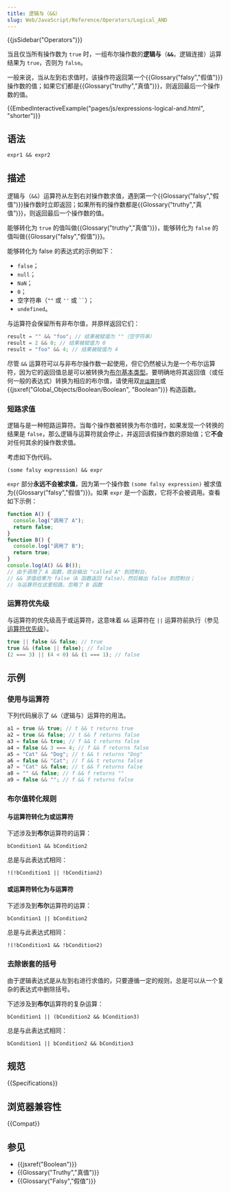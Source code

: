 ```yaml
---
title: 逻辑与（&&）
slug: Web/JavaScript/Reference/Operators/Logical_AND
---
```


{{jsSidebar("Operators")}}

当且仅当所有操作数为 `true` 时，一组布尔操作数的**逻辑与**（**`&&`**，逻辑连接）运算结果为 `true`，否则为 `false`。

一般来说，当从左到右求值时，该操作符返回第一个{{Glossary("falsy","假值")}}操作数的值；如果它们都是{{Glossary("truthy","真值")}}，则返回最后一个操作数的值。

{{EmbedInteractiveExample("pages/js/expressions-logical-and.html", "shorter")}}

## 语法

```js-nolint
expr1 && expr2
```

## 描述

逻辑与（`&&`）运算符从左到右对操作数求值，遇到第一个{{Glossary("falsy","假值")}}操作数时立即返回；如果所有的操作数都是{{Glossary("truthy","真值")}}，则返回最后一个操作数的值。

能够转化为 `true` 的值叫做{{Glossary("truthy","真值")}}，能够转化为 `false` 的值叫做{{Glossary("falsy","假值")}}。

能够转化为 false 的表达式的示例如下：

- `false`；
- `null`；
- `NaN`；
- `0`；
- 空字符串（`""` 或 `''` 或 ` `` `）；
- `undefined`。

与运算符会保留所有非布尔值，并原样返回它们：

```js
result = "" && "foo"; // 结果被赋值为 ""（空字符串）
result = 2 && 0; // 结果被赋值为 0
result = "foo" && 4; // 结果被赋值为 4
```

尽管 `&&` 运算符可以与非布尔操作数一起使用，但它仍然被认为是一个布尔运算符，因为它的返回值总是可以被转换为[布尔基本类型](/zh-CN/docs/Web/JavaScript/Data_structures#boolean_类型)。要明确地将其返回值（或任何一般的表达式）转换为相应的布尔值，请使用双[`非运算符`](/zh-CN/docs/Web/JavaScript/Reference/Operators/Logical_NOT)或 {{jsxref("Global_Objects/Boolean/Boolean", "Boolean")}} 构造函数。

### 短路求值

逻辑与是一种短路运算符。当每个操作数被转换为布尔值时，如果发现一个转换的结果是 `false`，那么逻辑与运算符就会停止，并返回该假操作数的原始值；它**不会**对任何其余的操作数求值。

考虑如下伪代码。

```
(some falsy expression) && expr
```

`expr` 部分**永远不会被求值**，因为第一个操作数 `(some falsy expression)` 被求值为{{Glossary("falsy","假值")}}。如果 `expr` 是一个函数，它将不会被调用。查看如下示例：

```js
function A() {
  console.log("调用了 A");
  return false;
}
function B() {
  console.log("调用了 B");
  return true;
}
console.log(A() && B());
// 由于调用了 A 函数，故会输出 "called A" 到控制台，
// && 求值结果为 false（A 函数返回 false），然后输出 false 到控制台；
// 与运算符在这里短路，忽略了 B 函数
```

### 运算符优先级

与运算符的优先级高于或运算符，这意味着 `&&` 运算符在 `||` 运算符前执行（参见[运算符优先级](/zh-CN/docs/Web/JavaScript/Reference/Operators/Operator_Precedence)）。

```js
true || false && false; // true
true && (false || false); // false
(2 === 3) || (4 < 0) && (1 === 1); // false
```

## 示例

### 使用与运算符

下列代码展示了 `&&`（逻辑与）运算符的用法。

```js
a1 = true && true; // t && t returns true
a2 = true && false; // t && f returns false
a3 = false && true; // f && t returns false
a4 = false && 3 === 4; // f && f returns false
a5 = "Cat" && "Dog"; // t && t returns "Dog"
a6 = false && "Cat"; // f && t returns false
a7 = "Cat" && false; // t && f returns false
a8 = "" && false; // f && f returns ""
a9 = false && ""; // f && f returns false
```

### 布尔值转化规则

#### 与运算符转化为或运算符

下述涉及到**布尔**运算符的运算：

```js-nolint
bCondition1 && bCondition2
```

总是与此表达式相同：

```js-nolint
!(!bCondition1 || !bCondition2)
```

#### 或运算符转化为与运算符

下述涉及到**布尔**运算符的运算：

```js-nolint
bCondition1 || bCondition2
```

总是与此表达式相同：

```js-nolint
!(!bCondition1 && !bCondition2)
```

### 去除嵌套的括号

由于逻辑表达式是从左到右进行求值的，只要遵循一定的规则，总是可以从一个复杂的表达式中删除括号。

下述涉及到**布尔**运算符的复杂运算：

```js-nolint
bCondition1 || (bCondition2 && bCondition3)
```

总是与此表达式相同：

```js-nolint
bCondition1 || bCondition2 && bCondition3
```

## 规范

{{Specifications}}

## 浏览器兼容性

{{Compat}}

## 参见

- {{jsxref("Boolean")}}
- {{Glossary("Truthy","真值")}}
- {{Glossary("Falsy","假值")}}
